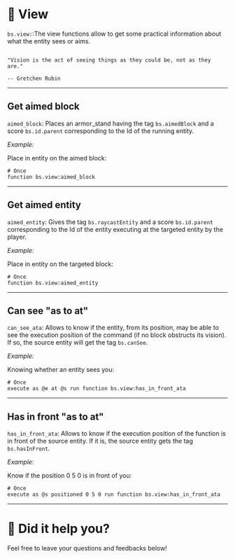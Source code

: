 # 👀 View

`bs.view:`:The view functions allow to get some practical information about what the entity sees or aims.

```{epigraph}

"Vision is the act of seeing things as they could be, not as they are."

-- Gretchen Rubin
```

---

## Get aimed block

`aimed_block`: Places an armor_stand having the tag `bs.aimedBlock` and a score `bs.id.parent` corresponding to the Id of the running entity.

*Example:*

Place in entity on the aimed block:

```
# Once
function bs.view:aimed_block
```

---

## Get aimed entity

`aimed_entity`: Gives the tag `bs.raycastEntity` and a score `bs.id.parent` corresponding to the Id of the entity executing at the targeted entity by the player.

*Example:*

Place in entity on the targeted block:

```
# Once
function bs.view:aimed_entity
```

---

## Can see "as to at"

`can_see_ata`: Allows to know if the entity, from its position, may be able to see the execution position of the command (if no block obstructs its vision). If so, the source entity will get the tag `bs.canSee`.

*Example:*

Knowing whether an entity sees you:

```
# Once
execute as @e at @s run function bs.view:has_in_front_ata
```

---

## Has in front "as to at"

`has_in_front_ata`: Allows to know if the execution position of the function is in front of the source entity. If it is, the source entity gets the tag `bs.hasInFront`.

*Example:*

Know if the position 0 5 0 is in front of you:

```
# Once
execute as @s positioned 0 5 0 run function bs.view:has_in_front_ata
```

---

# 💬 Did it help you?

Feel free to leave your questions and feedbacks below!

<script src="https://giscus.app/client.js"
        data-repo="Gunivers/Glibs"
        data-repo-id="R_kgDOHQjqYg"
        data-category="Documentation"
        data-category-id="DIC_kwDOHQjqYs4CUQpy"
        data-mapping="title"
        data-strict="0"
        data-reactions-enabled="1"
        data-emit-metadata="0"
        data-input-position="bottom"
        data-theme="light"
        data-lang="fr"
        data-loading="lazy"
        crossorigin="anonymous"
        async>
</script>